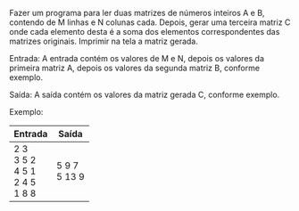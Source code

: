 Fazer um programa para ler duas matrizes de números inteiros A e B, contendo de M linhas e N colunas cada. Depois, 
gerar uma terceira matriz C onde cada elemento desta é a soma dos elementos correspondentes das matrizes originais. 
Imprimir na tela a matriz gerada.

Entrada: A entrada contém os valores de M e N, depois os valores da primeira matriz A, depois os valores da segunda matriz B, conforme exemplo.

Saída: A saída contém os valores da matriz gerada C, conforme exemplo.

Exemplo:

| Entrada                                 | Saída           |
|-----------------------------------------|-----------------|
| 2 3<br>3 5 2<br>4 5 1<br>2 4 5<br>1 8 8 | 5 9 7<br>5 13 9 |